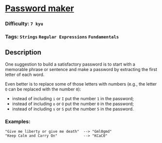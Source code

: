 # [Password maker](https://www.codewars.com/kata/5637b03c6be7e01d99000046)

### Difficulty: `7 kyu`

### Tags: `Strings` `Regular Expressions` `Fundamentals`

## Description

One suggestion to build a satisfactory password is to start with a memorable phrase or sentence and make a password by extracting the first letter of each word.

Even better is to replace some of those letters with numbers (e.g., the letter `O` can be replaced with the number `0`):

- instead of including `i` or `I` put the number `1` in the password;
- instead of including `o` or `O` put the number `0` in the password;
- instead of including `s` or `S` put the number `5` in the password.

### Examples:
```
"Give me liberty or give me death"  --> "Gml0gmd"
"Keep Calm and Carry On"            --> "KCaC0"
```